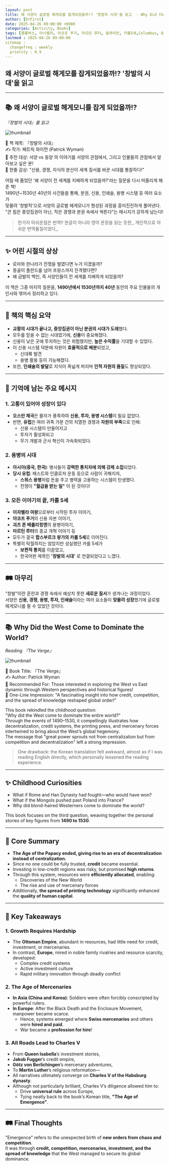```yaml
---
layout: post
title: 왜 서양이 글로벌 해게모를 잡게되었을까!? '창발의 시대'을 읽고  - Why Did the West Come to Dominate the World?  Reading 『The Verge』_
author: [DrFirst]
date: 2025-04-26 09:00:00 +0900
categories: [Activity, Books]
tags: [콜롬버스, 아시벨라, 야코프 푸거, 마르틴 루터, 쉴레이만, 카를5세,Columbus, Queen Isabella,Jakob Fugger,Martin Luther,Suleiman the Magnificent,Charles V
lastmod : 2025-04-26 09:00:00
sitemap :
  changefreq : weekly
  priority : 0.9
---
```




## 왜 서양이 글로벌 해게모를 잡게되었을까!? '창발의 시대'을 읽고 


---
## 📚 왜 서양이 글로벌 헤게모니를 잡게 되었을까!?  
_『창발의 시대』를 읽고_

![thumbnail](https://github.com/user-attachments/assets/d2546aa9-eae3-4faf-8b6e-8946e1f7e830)

📖 책 제목: 『창발의 시대』  
✍️ 작가: 페트릭 와이먼 (Patrick Wyman)  
🎯 추천 대상: 서양 vs 동양 의 이야기를 서양의 관점에서, 그리고 인물들의 관점에서 알아보고 싶은 분!  
🌟 한줄 감상: "신용, 경쟁, 지식의 분산이 세계 질서를 바꾼 시대를 통찰하다!"  

어릴 때 품었던 '왜 서양이 전 세계를 지배하게 되었을까?'라는 질문을 다시 떠올리게 해준 책!  
1490년~1530년 40년의 사건들을 통해, 분권, 신용, 인쇄술, 용병 시스템 등 여러 요소가  
맞물려 '창발적'으로 서양의 글로벌 헤게모니가 형성된 과정을 흥미진진하게 풀어낸다.  
"큰 힘은 중앙집권이 아닌, 작은 경쟁과 분권 속에서 싹튼다"는 메시지가 강하게 남는다!  

> 한가지 아쉬운점은 번역!! 한글이 아니라 영어 문장을 읽는 듯한,, 개인적으로 아쉬운 번역품질이었다,,  

---

## ✨ 어린 시절의 상상

- 로마와 한나라가 전쟁을 벌였다면 누가 이겼을까?
- 몽골이 폴란드를 넘어 프랑스까지 진격했다면?
- 왜 금발의 백인, 즉 서양인들이 전 세계를 지배하게 되었을까?

이 책은 그중 마지막 질문을, **1490년에서 1530년까지 40년** 동안의 주요 인물들의 개인사와 엮어서 정리하고 있다.

---

## 📝 책의 핵심 요약

- **교황의 시대가 끝나고, 중앙집권이 아닌 분권의 시대가 도래**했다.
- 모두를 믿을 수 없는 시대였기에, **신용**이 중요해졌다.
- 신용이 낮은 곳에 투자하는 것은 위험했지만, **높은 수익률**을 기대할 수 있었다.
- 이 신용 시스템 덕분에 자원이 **효율적으로 배분**되었고,
  - 신대륙 발견
  - 용병 활용
  등이 가능해졌다.
- 또한, **인쇄술의 발달**로 지식이 폭넓게 퍼지며 **인적 자원의 품질**도 향상되었다.

---

## 💬 기억에 남는 주요 메시지

### 1. 고통이 있어야 성장이 있다

- **오스만 제국**은 물자가 풍족하여 **신용, 투자, 용병 시스템**이 필요 없었다.
- 반면, **유럽**은 여러 귀족 가문 간의 치열한 경쟁과 **자원의 부족**으로 인해:
  - 신용 시스템이 만들어지고
  - 투자가 활성화되고
  - 무기 개발과 군사 혁신이 가속화되었다.

### 2. 용병의 시대

- **아시아(중국, 한국)**: 병사들이 **강력한 통치자에 의해 강제 소집**되었다.
- **당시 유럽**: 페스트와 인클로저 운동 등으로 사람이 귀해지자, 
  - **스위스 용병**처럼 돈을 주고 병력을 고용하는 시스템이 탄생했다.
  - 전쟁이 **"월급을 받는 일"** 이 된 것이다!

### 3. 모든 이야기의 끝, 카를 5세

- **이자벨라 여왕**으로부터 시작된 투자 이야기,
- **야코프 푸거**의 신용 자본 이야기,
- **괴츠 폰 베를리힝엔**의 용병이야기,  
- **마르틴 루터**의 종교 개혁 이야기 등
- 모두가 결국 **합스부르크 왕가의 카를 5세**로 이어진다.
- 특별히 탁월하지는 않았지만 성실했던 카를 5세가
  - **보편적 통치**를 이끌었고,
  - 한국어판 제목인 **'창발의 시대'** 로 연결되었다고 느꼈다.

---

## 🛤️ 마무리

"창발"이란 혼란과 경쟁 속에서 예상치 못한 **새로운 질서**가 생겨나는 과정이었다.  
서양은 **신용, 경쟁, 용병, 투자, 인쇄술**이라는 여러 요소들이 **맞물려 성장**했기에 글로벌 헤게모니를 쥘 수 있었던 것이다.


---
## 📚 Why Did the West Come to Dominate the World?  
_Reading 『The Verge』_

![thumbnail](https://github.com/user-attachments/assets/d2546aa9-eae3-4faf-8b6e-8946e1f7e830)

📖 Book Title: 『The Verge』  
✍️ Author: Patrick Wyman  
🎯 Recommended For: Those interested in exploring the West vs East dynamic through Western perspectives and historical figures!  
🌟 One-Line Impression: "A fascinating insight into how credit, competition, and the spread of knowledge reshaped global order!"

This book rekindled the childhood question:  
"Why did the West come to dominate the entire world?"  
Through the events of 1490–1530, it compellingly illustrates how decentralization, credit systems, the printing press, and mercenary forces intertwined to bring about the West’s global hegemony.  
The message that "great power sprouts not from centralization but from competition and decentralization" left a strong impression.

> One drawback: the Korean translation felt awkward, almost as if I was reading English directly, which personally lessened the reading experience.

---

## ✨ Childhood Curiosities

- What if Rome and Han Dynasty had fought—who would have won?
- What if the Mongols pushed past Poland into France?
- Why did blond-haired Westerners come to dominate the world?

This book focuses on the third question, weaving together the personal stories of key figures from **1490 to 1530**.

---

## 📝 Core Summary

- **The Age of the Papacy ended, giving rise to an era of decentralization instead of centralization.**
- Since no one could be fully trusted, **credit** became essential.
- Investing in low-credit regions was risky, but promised **high returns**.
- Through this system, resources were **efficiently allocated**, enabling:
  - Discoveries of the New World
  - The rise and use of mercenary forces
- Additionally, **the spread of printing technology** significantly enhanced the **quality of human capital**.

---

## 💬 Key Takeaways

### 1. Growth Requires Hardship

- The **Ottoman Empire**, abundant in resources, had little need for credit, investment, or mercenaries.
- In contrast, **Europe**, mired in noble family rivalries and resource scarcity, developed:
  - Complex credit systems
  - Active investment culture
  - Rapid military innovation through deadly conflict

### 2. The Age of Mercenaries

- **In Asia (China and Korea)**: Soldiers were often forcibly conscripted by powerful rulers.
- **In Europe**: After the Black Death and the Enclosure Movement, manpower became scarce.
  - Hence, systems emerged where **Swiss mercenaries** and others were **hired and paid**.
  - War became a **profession for hire**!

### 3. All Roads Lead to Charles V

- From **Queen Isabella**’s investment stories,
- **Jakob Fugger**’s credit empire,
- **Götz von Berlichingen**’s mercenary adventures,
- To **Martin Luther**’s religious reformation—
- All narratives ultimately converge on **Charles V of the Habsburg dynasty**.
- Although not particularly brilliant, Charles V’s diligence allowed him to:
  - Drive **universal rule** across Europe,
  - Tying neatly back to the book’s Korean title, **"The Age of Emergence"**.

---

## 🛤️ Final Thoughts

"Emergence" refers to the unexpected birth of **new orders from chaos and competition**.  
It was through **credit, competition, mercenaries, investment, and the spread of knowledge** that the West managed to secure its global dominance.